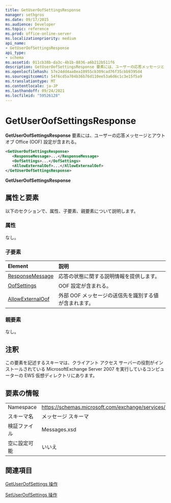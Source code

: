 ```yaml
---
title: GetUserOofSettingsResponse
manager: sethgros
ms.date: 09/17/2015
ms.audience: Developer
ms.topic: reference
ms.prod: office-online-server
ms.localizationpriority: medium
api_name:
- GetUserOofSettingsResponse
api_type:
- schema
ms.assetid: 011cb38b-da3c-4b1b-8836-a6b212b511f6
description: GetUserOofSettingsResponse 要素には、ユーザーの応答メッセージと Office (OOF) 設定が含まれる。
ms.openlocfilehash: 57e24dd4aa8ea10955cb309cad76f35cbb9395d4
ms.sourcegitcommit: 54f6cd5a704b36b76d110ee53a6d6c1c3e15f5a9
ms.translationtype: MT
ms.contentlocale: ja-JP
ms.lasthandoff: 09/24/2021
ms.locfileid: "59526128"
---
```

# <a name="getuseroofsettingsresponse"></a>GetUserOofSettingsResponse

**GetUserOofSettingsResponse** 要素には、ユーザーの応答メッセージとアウト オブ Office (OOF) 設定が含まれる。 
  
```xml
<GetUserOofSettingsResponse>
   <ResponseMessage>...</ResponseMessage>
   <OofSettings>...</OofSettings>
   <AllowExternalOof>...</AllowExternalOof>
</GetUserOofSettingsResponse>
```

 **GetUserOofSettingsResponse**
## <a name="attributes-and-elements"></a>属性と要素

以下のセクションで、属性、子要素、親要素について説明します。
  
### <a name="attributes"></a>属性

なし。
  
### <a name="child-elements"></a>子要素

|**Element**|**説明**|
|:-----|:-----|
|[ResponseMessage](responsemessage.md) <br/> |応答の状態に関する説明情報を提供します。  <br/> |
|[OofSettings](oofsettings.md) <br/> |OOF 設定が含まれる。  <br/> |
|[AllowExternalOof](allowexternaloof.md) <br/> |外部 OOF メッセージの送信先を識別する値が含まれます。  <br/> |
   
### <a name="parent-elements"></a>親要素

なし。
  
## <a name="remarks"></a>注釈

この要素を記述するスキーマは、クライアント アクセス サーバーの役割がインストールされている MicrosoftExchange Server 2007 を実行しているコンピューターの EWS 仮想ディレクトリにあります。
  
## <a name="element-information"></a>要素の情報

|||
|:-----|:-----|
|Namespace  <br/> |https://schemas.microsoft.com/exchange/services/2006/messages  <br/> |
|スキーマ名  <br/> |メッセージ スキーマ  <br/> |
|検証ファイル  <br/> |Messages.xsd  <br/> |
|空に設定可能  <br/> |いいえ  <br/> |
   
## <a name="see-also"></a>関連項目



[GetUserOofSettings 操作](getuseroofsettings-operation.md)
  
[SetUserOofSettings 操作](setuseroofsettings-operation.md)

